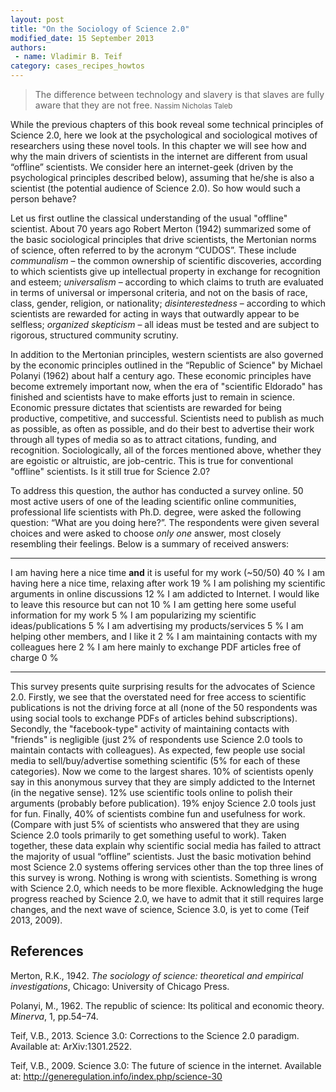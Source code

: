 ```yaml
---
layout: post
title: "On the Sociology of Science 2.0"
modified_date: 15 September 2013
authors:
 - name: Vladimir B. Teif
category: cases_recipes_howtos
---
```


> The difference between technology and slavery is that slaves are fully aware that they are not free.
<small>Nassim Nicholas Taleb</small>

While the previous chapters of this book reveal some technical
principles of Science 2.0, here we look at the psychological and
sociological motives of researchers using these novel tools. In this
chapter we will see how and why the main drivers of scientists in the
internet are different from usual “offline” scientists. We consider here
an internet-geek (driven by the psychological principles described
below), assuming that he/she is also a scientist (the potential audience
of Science 2.0). So how would such a person behave?

Let us first outline the classical understanding of the usual "offline"
scientist. About 70 years ago Robert Merton (1942) summarized some of
the basic sociological principles that drive scientists, the Mertonian
norms of science, often referred to by the acronym “CUDOS”. These
include *communalism* – the common ownership of scientific discoveries,
according to which scientists give up intellectual property in exchange
for recognition and esteem; *universalism* – according to which claims
to truth are evaluated in terms of universal or impersonal criteria, and
not on the basis of race, class, gender, religion, or nationality;
*disinterestedness* – according to which scientists are rewarded for
acting in ways that outwardly appear to be selfless; *organized
skepticism* – all ideas must be tested and are subject to rigorous,
structured community scrutiny.

In addition to the Mertonian principles, western scientists are also
governed by the economic principles outlined in the “Republic of
Science" by Michael Polanyi (1962) about half a century ago. These
economic principles have become extremely important now, when the era of
"scientific Eldorado" has finished and scientists have to make efforts
just to remain in science. Economic pressure dictates that scientists
are rewarded for being productive, competitive, and successful.
Scientists need to publish as much as possible, as often as possible,
and do their best to advertise their work through all types of media so
as to attract citations, funding, and recognition. Sociologically, all
of the forces mentioned above, whether they are egoistic or altruistic,
are job-centric. This is true for conventional "offline" scientists. Is
it still true for Science 2.0?

To address this question, the author has conducted a survey online. 50
most active users of one of the leading scientific online communities,
professional life scientists with Ph.D. degree, were asked the following
question: “What are you doing here?”. The respondents were given several
choices and were asked to choose *only one* answer, most closely
resembling their feelings. Below is a summary of received answers:

---------------------------------------------------------------------------- ------
I am having here a nice time **and** it is useful for my work (\~50/50)      40 %
I am having here a nice time, relaxing after work                            19 %
I am polishing my scientific arguments in online discussions                 12 %
I am addicted to Internet. I would like to leave this resource but can not   10 %
I am getting here some useful information for my work                        5 %
I am popularizing my scientific ideas/publications                           5 %
I am advertising my products/services                                        5 %
I am helping other members, and I like it                                    2 %
I am maintaining contacts with my colleagues here                            2 %
I am here mainly to exchange PDF articles free of charge                     0 %
---------------------------------------------------------------------------- ------

This survey presents quite surprising results for the advocates of
Science 2.0. Firstly, we see that the overstated need for free access to
scientific publications is not the driving force at all (none of the 50
respondents was using social tools to exchange PDFs of articles behind
subscriptions). Secondly, the "facebook-type" activity of maintaining
contacts with "friends" is negligible (just 2% of respondents use
Science 2.0 tools to maintain contacts with colleagues). As expected,
few people use social media to sell/buy/advertise something scientific
(5% for each of these categories). Now we come to the largest shares.
10% of scientists openly say in this anonymous survey that they are
simply addicted to the Internet (in the negative sense). 12% use
scientific tools online to polish their arguments (probably before
publication). 19% enjoy Science 2.0 tools just for fun. Finally, 40% of
scientists combine fun and usefulness for work. (Compare with just 5% of
scientists who answered that they are using Science 2.0 tools primarily
to get something useful to work). Taken together, these data explain why
scientific social media has failed to attract the majority of usual
“offline” scientists. Just the basic motivation behind most Science 2.0
systems offering services other than the top three lines of this survey
is wrong. Nothing is wrong with scientists. Something is wrong with
Science 2.0, which needs to be more flexible. Acknowledging the huge
progress reached by Science 2.0, we have to admit that it still requires
large changes, and the next wave of science, Science 3.0, is yet to come
(Teif 2013, 2009).

## References

Merton, R.K., 1942. *The sociology of science: theoretical and empirical
investigations*, Chicago: University of Chicago Press.

Polanyi, M., 1962. The republic of science: Its political and economic
theory. *Minerva*, 1, pp.54–74.

Teif, V.B., 2013. Science 3.0: Corrections to the Science 2.0 paradigm.
Available at: ArXiv:1301.2522.

Teif, V.B., 2009. Science 3.0: The future of science in the internet.
Available at: <http://generegulation.info/index.php/science-30>

